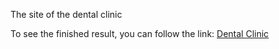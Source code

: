 The site of the dental clinic

To see the finished result, you can follow the link: [Dental Clinic](http://web-dev01.tk/dentalClinic)
